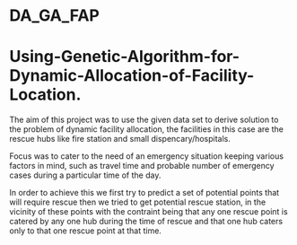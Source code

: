 # DA_GA_FAP

# Using-Genetic-Algorithm-for-Dynamic-Allocation-of-Facility-Location.

The aim of this project was to use the given data set to derive solution to the problem of dynamic facility allocation, the facilities in this case are the rescue hubs like fire station and small dispencary/hospitals.

Focus was to cater to the need of an emergency situation keeping various factors in mind, such as travel time and probable number of emergency cases during a particular time of the day.

In order to achieve this we first try to predict a set of potential points that will require rescue then we tried to get potential rescue station, in the vicinity of these points with the contraint being that any one rescue point is catered by any one hub during the time of rescue and that one hub caters only to that one rescue point at that time. 
